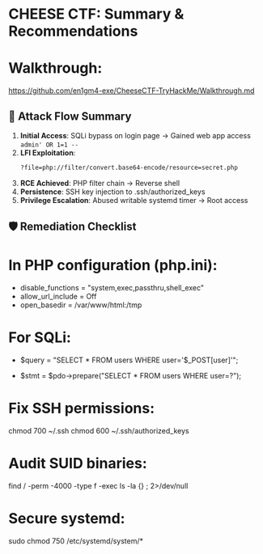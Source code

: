 # CHEESE CTF:  Summary & Recommendations


# Walkthrough: 
https://github.com/en1gm4-exe/CheeseCTF-TryHackMe/Walkthrough.md




## 🚩 Attack Flow Summary
1. **Initial Access**: SQLi bypass on login page → Gained web app access  
   `admin' OR 1=1 --`  
2. **LFI Exploitation**:  
   ```bash
   ?file=php://filter/convert.base64-encode/resource=secret.php
3. **RCE Achieved**: PHP filter chain → Reverse shell
4. **Persistence**: SSH key injection to .ssh/authorized_keys
5. **Privilege Escalation**: Abused writable systemd timer → Root access
   

## 🛡️ Remediation Checklist

# In PHP configuration (php.ini):
+ disable_functions = "system,exec,passthru,shell_exec"
+ allow_url_include = Off
+ open_basedir = /var/www/html:/tmp

# For SQLi:
- $query = "SELECT * FROM users WHERE user='$_POST[user]'";
+ $stmt = $pdo->prepare("SELECT * FROM users WHERE user=?");

# Fix SSH permissions:
chmod 700 ~/.ssh
chmod 600 ~/.ssh/authorized_keys

# Audit SUID binaries:
find / -perm -4000 -type f -exec ls -la {} \; 2>/dev/null

# Secure systemd:
sudo chmod 750 /etc/systemd/system/*
